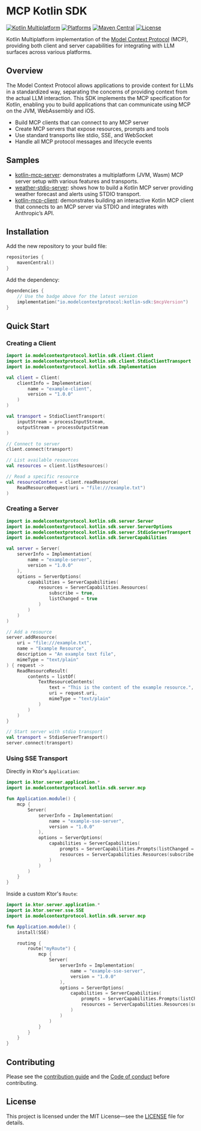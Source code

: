 # MCP Kotlin SDK

[![Kotlin Multiplatform](https://img.shields.io/badge/Kotlin-Multiplatform-blueviolet?logo=kotlin)](https://kotlinlang.org/docs/multiplatform.html)
[![Platforms](https://img.shields.io/badge/Platforms-JVM%20%7C%20Wasm%2FJS%20%7C%20Native%20(iOS%2FiOS%20Simulator)-blue)](https://kotlinlang.org/docs/multiplatform.html)
[![Maven Central](https://img.shields.io/maven-central/v/io.modelcontextprotocol/kotlin-sdk.svg?label=Maven%20Central)](https://search.maven.org/search?q=g:io.modelcontextprotocol%20a:kotlin-sdk)
[![License](https://img.shields.io/badge/License-MIT-yellow.svg)](LICENSE)

Kotlin Multiplatform implementation of the [Model Context Protocol](https://modelcontextprotocol.io) (MCP),
providing both client and server capabilities for integrating with LLM surfaces across various platforms.

## Overview

The Model Context Protocol allows applications to provide context for LLMs in a standardized way,
separating the concerns of providing context from the actual LLM interaction.
This SDK implements the MCP specification for Kotlin,
enabling you to build applications that can communicate using MCP on the JVM, WebAssembly and iOS.

- Build MCP clients that can connect to any MCP server
- Create MCP servers that expose resources, prompts and tools
- Use standard transports like stdio, SSE, and WebSocket
- Handle all MCP protocol messages and lifecycle events

## Samples

- [kotlin-mcp-server](./samples/kotlin-mcp-server): demonstrates a multiplatform (JVM, Wasm) MCP server setup with various features and transports.
- [weather-stdio-server](./samples/weather-stdio-server): shows how to build a Kotlin MCP server providing weather forecast and alerts using STDIO transport.
- [kotlin-mcp-client](./samples/kotlin-mcp-client): demonstrates building an interactive Kotlin MCP client that connects to an MCP server via STDIO and integrates with Anthropic’s API.

## Installation

Add the new repository to your build file:

```kotlin
repositories {
    mavenCentral()
}
```

Add the dependency:

```kotlin
dependencies {
    // Use the badge above for the latest version
    implementation("io.modelcontextprotocol:kotlin-sdk:$mcpVersion")
}
```

## Quick Start

### Creating a Client

```kotlin
import io.modelcontextprotocol.kotlin.sdk.client.Client
import io.modelcontextprotocol.kotlin.sdk.client.StdioClientTransport
import io.modelcontextprotocol.kotlin.sdk.Implementation

val client = Client(
    clientInfo = Implementation(
        name = "example-client",
        version = "1.0.0"
    )
)

val transport = StdioClientTransport(
    inputStream = processInputStream,
    outputStream = processOutputStream
)

// Connect to server
client.connect(transport)

// List available resources
val resources = client.listResources()

// Read a specific resource
val resourceContent = client.readResource(
    ReadResourceRequest(uri = "file:///example.txt")
)
```

### Creating a Server

```kotlin
import io.modelcontextprotocol.kotlin.sdk.server.Server
import io.modelcontextprotocol.kotlin.sdk.server.ServerOptions
import io.modelcontextprotocol.kotlin.sdk.server.StdioServerTransport
import io.modelcontextprotocol.kotlin.sdk.ServerCapabilities

val server = Server(
    serverInfo = Implementation(
        name = "example-server",
        version = "1.0.0"
    ),
    options = ServerOptions(
        capabilities = ServerCapabilities(
            resources = ServerCapabilities.Resources(
                subscribe = true,
                listChanged = true
            )
        )
    )
)

// Add a resource
server.addResource(
    uri = "file:///example.txt",
    name = "Example Resource",
    description = "An example text file",
    mimeType = "text/plain"
) { request ->
    ReadResourceResult(
        contents = listOf(
            TextResourceContents(
                text = "This is the content of the example resource.",
                uri = request.uri,
                mimeType = "text/plain"
            )
        )
    )
}

// Start server with stdio transport
val transport = StdioServerTransport()
server.connect(transport)
```

### Using SSE Transport

Directly in Ktor's `Application`:
```kotlin
import io.ktor.server.application.*
import io.modelcontextprotocol.kotlin.sdk.server.mcp

fun Application.module() {
    mcp {
        Server(
            serverInfo = Implementation(
                name = "example-sse-server",
                version = "1.0.0"
            ),
            options = ServerOptions(
                capabilities = ServerCapabilities(
                    prompts = ServerCapabilities.Prompts(listChanged = null),
                    resources = ServerCapabilities.Resources(subscribe = null, listChanged = null)
                )
            )
        )
    }
}
```

Inside a custom Ktor's `Route`:
```kotlin
import io.ktor.server.application.*
import io.ktor.server.sse.SSE
import io.modelcontextprotocol.kotlin.sdk.server.mcp

fun Application.module() {
    install(SSE)

    routing {
        route("myRoute") {
            mcp {
                Server(
                    serverInfo = Implementation(
                        name = "example-sse-server",
                        version = "1.0.0"
                    ),
                    options = ServerOptions(
                        capabilities = ServerCapabilities(
                            prompts = ServerCapabilities.Prompts(listChanged = null),
                            resources = ServerCapabilities.Resources(subscribe = null, listChanged = null)
                        )
                    )
                )
            }
        }
    }
}
```
## Contributing

Please see the [contribution guide](CONTRIBUTING.md) and the [Code of conduct](CODE_OF_CONDUCT.md) before contributing.

## License

This project is licensed under the MIT License—see the [LICENSE](LICENSE) file for details.
